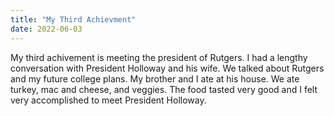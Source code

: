 ```yaml
---
title: "My Third Achievment"
date: 2022-06-03
---
```

My third achivement is meeting the president of Rutgers. I had a lengthy conversation with President Holloway and his wife. We talked about Rutgers and my future college plans. My brother and I ate at his house. We ate turkey, mac and cheese, and veggies. The food tasted very good and I felt very accomplished to meet President Holloway.
